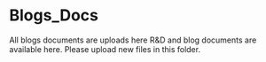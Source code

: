 # Blogs_Docs
All blogs documents are uploads here
R&D and blog documents are available here. Please upload new files in this folder.
